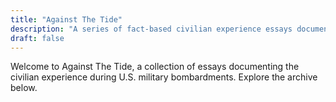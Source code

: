 ```yaml
---
title: "Against The Tide"
description: "A series of fact-based civilian experience essays documenting U.S. military bombardments."
draft: false
---
```


Welcome to Against The Tide, a collection of essays documenting the civilian experience during U.S. military bombardments. Explore the archive below.

